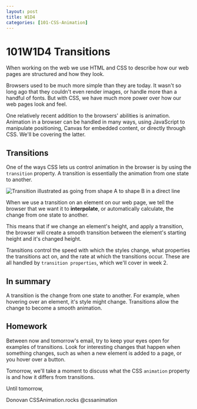 ```yaml
---
layout: post
title: W1D4
categories: [101-CSS-Animation]
---
```


# 101W1D4 Transitions

When working on the web we use HTML and CSS to describe how our web pages are structured and how they look.

Browsers used to be much more simple than they are today. It wasn't so long ago that they couldn't even render images, or handle more than a handful of fonts. But with CSS, we have much more power over how our web pages look and feel.

One relatively recent addition to the browsers' abilities is animation. Animation in a browser can be handled in many ways, using JavaScript to manipulate positioning, Canvas for embedded content, or directly through CSS. We'll be covering the latter.

## Transitions

One of the ways CSS lets us control animation in the browser is by using the `transition` property. A transition is essentially the animation from one state to another.

![Transition illustrated as going from shape A to shape B in a direct line](http://learnsome.co/images/posts/beziers/ab.jpg)

When we use a transition on an element on our web page, we tell the browser that we want it to **interpolate**, or automatically calculate, the change from one state to another.

This means that if we change an element's height, and apply a transition, the browser will create a smooth transition between the element's starting height and it's changed height.

Transitions control the speed with which the styles change, what properties the transitions act on, and the rate at which the transitions occur. These are all handled by `transition properties`, which we'll cover in week 2.

## In summary

A transition is the change from one state to another. For example, when hovering over an element, it's style might change. Transitions allow the change to become a smooth animation.

## Homework

Between now and tomorrow's email, try to keep your eyes open for examples of transitions. Look for interesting changes that happen when something changes, such as when a new element is added to a page, or you hover over a button.

Tomorrow, we'll take a moment to discuss what the CSS `animation` property is and how it differs from transitions.

Until tomorrow,

Donovan
CSSAnimation.rocks
@cssanimation